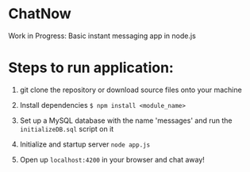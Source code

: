 # ChatNow
Work in Progress:
Basic instant messaging app in node.js

# Steps to run application:
1. git clone the repository or download source files onto your machine

2. Install dependencies
```$ npm install <module_name>```

3. Set up a MySQL database with the name 'messages' and run the  ```initializeDB.sql``` script on it

4. Initialize and startup server
```node app.js```

5. Open up ```localhost:4200``` in your browser and chat away!
